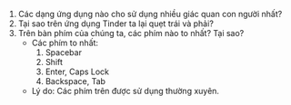 1. Các dạng ứng dụng nào cho sử dụng nhiều giác quan con người nhất?
2. Tại sao trên ứng dụng Tinder ta lại quẹt trái và phải?
3. Trên bàn phím của chúng ta, các phím nào to nhất? Tại sao?
	- Các phím to nhất:
		1. Spacebar
		2. Shift
		3. Enter, Caps Lock
		4. Backspace, Tab
	- Lý do: Các phím trên được sử dụng thường xuyên.